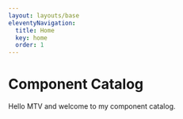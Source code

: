 ```yaml
---
layout: layouts/base
eleventyNavigation:
  title: Home
  key: home
  order: 1
---
```


# Component Catalog

Hello MTV and welcome to my component catalog.
